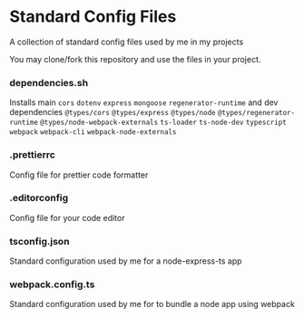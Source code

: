 # Standard Config Files

A collection of standard config files used by me in my projects

You may clone/fork this repository and use the files in your project.

### dependencies.sh
Installs main `cors` `dotenv` `express` `mongoose` `regenerator-runtime` and dev dependencies `@types/cors` `@types/express` `@types/node` `@types/regenerator-runtime` `@types/node-webpack-externals` `ts-loader` `ts-node-dev` `typescript` `webpack` `webpack-cli` `webpack-node-externals`

### .prettierrc
Config file for prettier code formatter

### .editorconfig
Config file for your code editor

### tsconfig.json
Standard configuration used by me for a node-express-ts app

### webpack.config.ts
Standard configuration used by me for to bundle a node app using webpack
